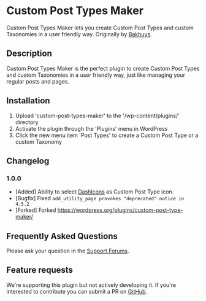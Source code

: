 # Custom Post Types Maker

Custom Post Types Maker lets you create Custom Post Types and custom Taxonomies in a user friendly way. Originally by [Bakhuys](http://www.bakhuys.com/).

## Description

Custom Post Types Maker is the perfect plugin to create Custom Post Types and custom Taxonomies in a user friendly way, just like managing your regular posts and pages.

## Installation

1. Upload 'custom-post-types-maker' to the '/wp-content/plugins/' directory
2. Activate the plugin through the 'Plugins' menu in WordPress
3. Click the new menu item 'Post Types' to create a Custom Post Type or a custom Taxonomy

## Changelog

### 1.0.0
- [Added] Ability to select [DashIcons](https://developer.wordpress.org/resource/dashicons/#layout) as Custom Post Type icon.
- [Bugfix] Fixed `add_utility_page provokes "deprecated" notice in 4.5.2`
- [Forked] Forked https://wordpress.org/plugins/custom-post-type-maker/


## Frequently Asked Questions
Please ask your question in the [Support Forums](http://wordpress.org/support/plugin/custom-post-types-maker).

## Feature requests
We're supporting this plugin but not actively developing it. If you're interested to contribute you can submit a PR on [GitHub](https://github.com/Graffino/Custom-Post-Types-Maker/pulls).